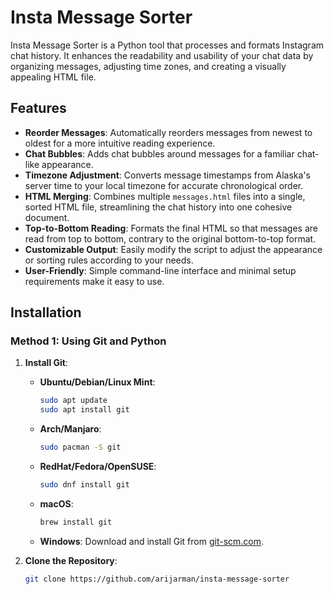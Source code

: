 # Insta Message Sorter

Insta Message Sorter is a Python tool that processes and formats Instagram chat history. It enhances the readability and usability of your chat data by organizing messages, adjusting time zones, and creating a visually appealing HTML file.

## Features

- **Reorder Messages**: Automatically reorders messages from newest to oldest for a more intuitive reading experience.
- **Chat Bubbles**: Adds chat bubbles around messages for a familiar chat-like appearance.
- **Timezone Adjustment**: Converts message timestamps from Alaska's server time to your local timezone for accurate chronological order.
- **HTML Merging**: Combines multiple `messages.html` files into a single, sorted HTML file, streamlining the chat history into one cohesive document.
- **Top-to-Bottom Reading**: Formats the final HTML so that messages are read from top to bottom, contrary to the original bottom-to-top format.
- **Customizable Output**: Easily modify the script to adjust the appearance or sorting rules according to your needs.
- **User-Friendly**: Simple command-line interface and minimal setup requirements make it easy to use.

## Installation

### Method 1: Using Git and Python

1. **Install Git**:
   - **Ubuntu/Debian/Linux Mint**:
     ```bash
     sudo apt update
     sudo apt install git
     ```
   - **Arch/Manjaro**:
     ```bash
     sudo pacman -S git
     ```
   - **RedHat/Fedora/OpenSUSE**:
     ```bash
     sudo dnf install git
     ```
   - **macOS**:
     ```bash
     brew install git
     ```
   - **Windows**:
     Download and install Git from [git-scm.com](https://git-scm.com/download/win).

2. **Clone the Repository**:
   ```bash
   git clone https://github.com/arijarman/insta-message-sorter
